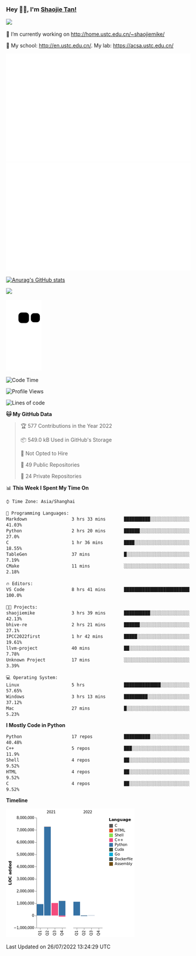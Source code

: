 

<!--
**Kirrito-k423/Kirrito-k423** is a ✨ _special_ ✨ repository because its `README.md` (this file) appears on your GitHub profile.

Here are some ideas to get you started:

- 🔭 I’m currently working on ...
- 🌱 I’m currently learning ...
- 👯 I’m looking to collaborate on ...
- 🤔 I’m looking for help with ...
- 💬 Ask me about ...
- 📫 How to reach me: ...
- 😄 Pronouns: ...
- ⚡ Fun fact: ...
-->
### Hey 👋🏽, I'm [Shaojie Tan!](http://home.ustc.edu.cn/~shaojiemike/about)

![](https://visitor-badge.glitch.me/badge?page_id=Kirrito-k423.Kirrito-k423)

🔭 I’m currently working on http://home.ustc.edu.cn/~shaojiemike/

👯 My school: http://en.ustc.edu.cn/. My lab: https://acsa.ustc.edu.cn/

![](https://github.com/Kirrito-k423/github-stats/blob/master/generated/overview.svg)
![](https://github.com/Kirrito-k423/github-stats/blob/master/generated/languages.svg)

[![Anurag's GitHub stats](https://github-readme-stats.vercel.app/api?username=Kirrito-k423&theme=flag-india&show_icons=true&hide=stars,prs,issues,contribs)](https://github.com/anuraghazra/github-readme-stats)

![](https://github-profile-summary-cards.vercel.app/api/cards/profile-details?username=Kirrito-k423&theme=vue)

![snake gif](https://github.com/Kirrito-k423/Kirrito-k423/blob/output/github-contribution-grid-snake.svg)

<!--START_SECTION:waka-->
![Code Time](http://img.shields.io/badge/Code%20Time-372%20hrs%2058%20mins-blue)

![Profile Views](http://img.shields.io/badge/Profile%20Views-0-blue)

![Lines of code](https://img.shields.io/badge/From%20Hello%20World%20I%27ve%20Written-11%20Million%20lines%20of%20code-blue)

**🐱 My GitHub Data** 

> 🏆 577 Contributions in the Year 2022
 > 
> 📦 549.0 kB Used in GitHub's Storage 
 > 
> 🚫 Not Opted to Hire
 > 
> 📜 49 Public Repositories 
 > 
> 🔑 24 Private Repositories  
 > 
📊 **This Week I Spent My Time On** 

```text
⌚︎ Time Zone: Asia/Shanghai

💬 Programming Languages: 
Markdown                 3 hrs 33 mins       ██████████░░░░░░░░░░░░░░░   41.03% 
Python                   2 hrs 20 mins       ██████░░░░░░░░░░░░░░░░░░░   27.0% 
C                        1 hr 36 mins        ████░░░░░░░░░░░░░░░░░░░░░   18.55% 
TableGen                 37 mins             █░░░░░░░░░░░░░░░░░░░░░░░░   7.19% 
CMake                    11 mins             ░░░░░░░░░░░░░░░░░░░░░░░░░   2.18%

🔥 Editors: 
VS Code                  8 hrs 41 mins       █████████████████████████   100.0%

🐱‍💻 Projects: 
shaojiemike              3 hrs 39 mins       ██████████░░░░░░░░░░░░░░░   42.13% 
bhive-re                 2 hrs 21 mins       ██████░░░░░░░░░░░░░░░░░░░   27.1% 
IPCC2022first            1 hr 42 mins        █████░░░░░░░░░░░░░░░░░░░░   19.61% 
llvm-project             40 mins             ██░░░░░░░░░░░░░░░░░░░░░░░   7.78% 
Unknown Project          17 mins             ░░░░░░░░░░░░░░░░░░░░░░░░░   3.39%

💻 Operating System: 
Linux                    5 hrs               ██████████████░░░░░░░░░░░   57.65% 
Windows                  3 hrs 13 mins       █████████░░░░░░░░░░░░░░░░   37.12% 
Mac                      27 mins             █░░░░░░░░░░░░░░░░░░░░░░░░   5.23%

```

**I Mostly Code in Python** 

```text
Python                   17 repos            ██████████░░░░░░░░░░░░░░░   40.48% 
C++                      5 repos             ███░░░░░░░░░░░░░░░░░░░░░░   11.9% 
Shell                    4 repos             ██░░░░░░░░░░░░░░░░░░░░░░░   9.52% 
HTML                     4 repos             ██░░░░░░░░░░░░░░░░░░░░░░░   9.52% 
C                        4 repos             ██░░░░░░░░░░░░░░░░░░░░░░░   9.52%

```


**Timeline**

![Chart not found](https://raw.githubusercontent.com/Kirrito-k423/Kirrito-k423/main/charts/bar_graph.png) 


 Last Updated on 26/07/2022 13:24:29 UTC
<!--END_SECTION:waka-->

